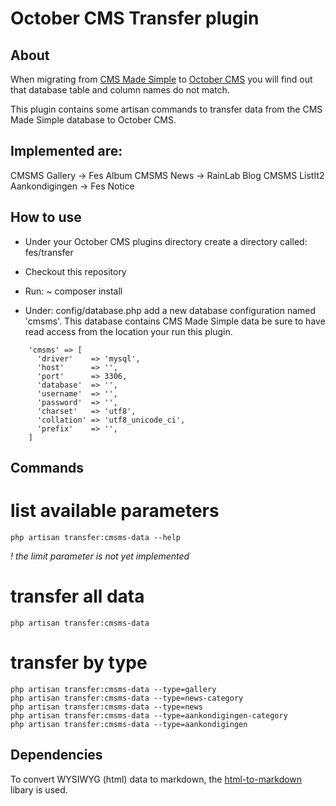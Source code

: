 # October CMS Transfer plugin

## About

When migrating from [CMS Made Simple](http://cmsmadesimple.org) to [October CMS](http://octobercms.com) you will find out that database table and column names do not match.

This plugin contains some artisan commands to transfer data from the CMS Made Simple database to October CMS.

## Implemented are:

CMSMS Gallery -> Fes Album
CMSMS News -> RainLab Blog
CMSMS ListIt2 Aankondigingen -> Fes Notice

## How to use

- Under your October CMS plugins directory create a directory called: fes/transfer
- Checkout this repository
- Run: ~ composer install

- Under: config/database.php add a new database configuration named 'cmsms'. This database contains CMS Made Simple data be sure to have read access from the location your run this plugin.

```
    'cmsms' => [
      'driver'    => 'mysql',
      'host'      => '',
      'port'      => 3306,
      'database'  => '',
      'username'  => '',
      'password'  => '',
      'charset'   => 'utf8',
      'collation' => 'utf8_unicode_ci',
      'prefix'    => '',
    ]
```

## Commands

# list available parameters

```
php artisan transfer:cmsms-data --help
```

*! the limit parameter is not yet implemented*

# transfer all data

```
php artisan transfer:cmsms-data
```

# transfer by type

```
php artisan transfer:cmsms-data --type=gallery
php artisan transfer:cmsms-data --type=news-category
php artisan transfer:cmsms-data --type=news
php artisan transfer:cmsms-data --type=aankondigingen-category
php artisan transfer:cmsms-data --type=aankondigingen
```

## Dependencies

To convert WYSIWYG (html) data to markdown, the [html-to-markdown](https://github.com/thephpleague/html-to-markdown) libary is used.
